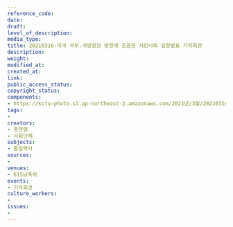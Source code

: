 ```yaml
---
reference_code: 
date: 
draft: 
level_of_description: 
media_type: 
title: 20210316-미국 국무.국방장관 방한에 즈음한 시민사회 입장발표 기자회견
description: 
weight: 
modified_at: 
created_at: 
link: 
public_access_status: 
copyright_status: 
components:
- https://kctu-photo.s3.ap-northeast-2.amazonaws.com/2021년/3월/20210316-미국+국무.국방장관+방한에+즈음한+시민사회+입장발표+기자회견/_1DX0190.jpg
tags:
- 
creators:
- 총연맹
- 사회단체
subjects:
- 통일역사
sources:
- 
venues:
- 615남측위
events:
- 기자회견
culture_workers:
- 
issues:
- 
---
```


